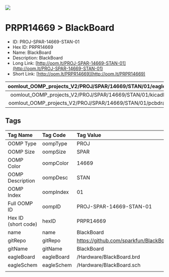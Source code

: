 


  
![][im]
# PRPR14669 > BlackBoard

- ID: PROJ-SPAR-14669-STAN-01
- Hex ID: PRPR14669
- Name: BlackBoard
- Description: BlackBoard
- Long Link: [http://oom.lt/PROJ-SPAR-14669-STAN-01](http://oom.lt/PROJ-SPAR-14669-STAN-01)
- Short Link: [http://oom.lt/PRPR14669](http://oom.lt/PRPR14669)
  

|oomlout_OOMP_projects_V2/PROJ/SPAR/14669/STAN/01/eagleImage.png|oomlout_OOMP_projects_V2/PROJ/SPAR/14669/STAN/01/eagleSchemImage.png|oomlout_OOMP_projects_V2/PROJ/SPAR/14669/STAN/01/kicadPcb3dFront.png|oomlout_OOMP_projects_V2/PROJ/SPAR/14669/STAN/01/kicadPcb3dBack.png|
| :---: | :---: | :---: | :---: |
|oomlout_OOMP_projects_V2/PROJ/SPAR/14669/STAN/01/kicadPcb3d.png|oomlout_OOMP_projects_V2/PROJ/SPAR/14669/STAN/01/bomBack.png|oomlout_OOMP_projects_V2/PROJ/SPAR/14669/STAN/01/bomFront.png|oomlout_OOMP_projects_V2/PROJ/SPAR/14669/STAN/01/pcbdraw.svg|
|oomlout_OOMP_projects_V2/PROJ/SPAR/14669/STAN/01/pcbdrawBack.svg||||

## Tags
  

|Tag Name|Tag Code|Tag Value|
| :--- | :--- | :--- |
|OOMP Type|oompType|PROJ|
|OOMP Size|oompSize|SPAR|
|OOMP Color|oompColor|14669|
|OOMP Description|oompDesc|STAN|
|OOMP Index|oompIndex|01|
|Full OOMP ID|oompID|PROJ-SPAR-14669-STAN-01|
|Hex ID (short code)|hexID|PRPR14669|
|name|name|BlackBoard|
|gitRepo|gitRepo|https://github.com/sparkfun/BlackBoard|
|gitName|gitName|BlackBoard|
|eagleBoard|eagleBoard|/Hardware/BlackBoard.brd|
|eagleSchem|eagleSchem|/Hardware/BlackBoard.sch|
||||



[im]: PROJ/SPAR/14669/STAN/01/kicadPcb3d_450.png
